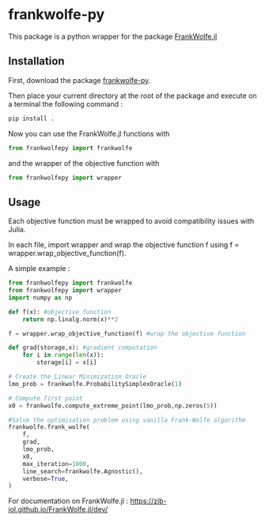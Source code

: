 # frankwolfe-py

This package is a python wrapper for the package [FrankWolfe.jl](https://github.com/ZIB-IOL/FrankWolfe.jl)

## Installation

First, download the package [frankwolfe-py](https://github.com/ZIB-IOL/frankwolfe-py).

Then place your current directory at the root of the package and execute on a terminal the following command :
```bash  
pip install .
```

Now you can use the FrankWolfe.jl functions with 
```python
from frankwolfepy import frankwolfe
```

and the wrapper of the objective function with
```python
from frankwolfepy import wrapper
```

## Usage 

Each objective function must be wrapped to avoid compatibility issues with Julia.

In each file, import wrapper and wrap the objective function f using f = wrapper.wrap_objective_function(f).

A simple example : 

```python
from frankwolfepy import frankwolfe
from frankwolfepy import wrapper
import numpy as np

def f(x): #objective function
    return np.linalg.norm(x)**2

f = wrapper.wrap_objective_function(f) #wrap the objective function

def grad(storage,x): #gradient computation
    for i in range(len(x)):
        storage[i] = x[i]

# Create the Linear Minimization Oracle
lmo_prob = frankwolfe.ProbabilitySimplexOracle(1)

# Compute first point
x0 = frankwolfe.compute_extreme_point(lmo_prob,np.zeros(5))

#Solve the optimisation problem using vanilla Frank-Wolfe algorithm
frankwolfe.frank_wolfe(
    f,
    grad,
    lmo_prob,
    x0,
    max_iteration=1000,
    line_search=frankwolfe.Agnostic(),
    verbose=True,
)
```

For documentation on FrankWolfe.jl : https://zib-iol.github.io/FrankWolfe.jl/dev/

